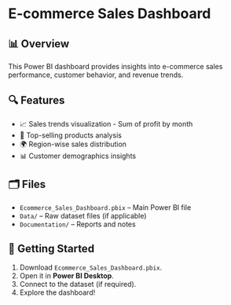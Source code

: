 # E-commerce Sales Dashboard

## 📊 Overview
This Power BI dashboard provides insights into e-commerce sales performance, customer behavior, and revenue trends.

## 🔍 Features
- 📈 Sales trends visualization - Sum of profit by month
- 🛒 Top-selling products analysis
- 🌍 Region-wise sales distribution
- 📊 Customer demographics insights

## 🗂 Files
- `Ecommerce_Sales_Dashboard.pbix` – Main Power BI file
- `Data/` – Raw dataset files (if applicable)
- `Documentation/` – Reports and notes

## 🚀 Getting Started
1. Download `Ecommerce_Sales_Dashboard.pbix`.
2. Open it in **Power BI Desktop**.
3. Connect to the dataset (if required).
4. Explore the dashboard!


